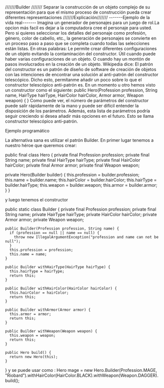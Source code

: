 ///////Builder ///////
Separar la construcción de un objeto complejo de su representación para que el mismo proceso de construcción pueda crear diferentes representaciones
///////Explicación///////
-------Ejemplo de la vida real-------
Imagina un generador de personajes para un juego de rol.La opcion más facil es dejar a la computadora cree el personaje para usted. Pero si quieres seleccionar los detalles del personaje como profesión, género, color de cabello, etc., la generación de personajes se convierte en un proceso paso a paso que se completa cuando todas las selecciones están listas.
En otras palabras:
Le permite crear diferentes configuraciones de un objeto evitando la contaminación del constructor. Útil cuando puede haber varias configuraciones de un objeto. O cuando hay un montón de pasos involucrados en la creación de un objeto.
Wikipedia dice:
El patrón del constructor es un patrón de diseño de software de creación de objetos con las intenciones de encontrar una solución al anti-patrón del constructor telescópico.
Dicho esto, permítanme añadir un poco sobre lo que el constructor telescópico anti-patrón es. En un momento u otro hemos visto un constructor como el siguiente:
      public Hero(Profession profession, String name, HairType hairType, HairColor hairColor, Armor armor, Weapon weapon) 
      {
      }
Como puede ver, el número de parámetros del constructor puede salir rápidamente de la mano y puede ser difícil entender la disposición de los parámetros. Además, esta lista de parámetros podría seguir creciendo si desea añadir más opciones en el futuro. Esto se llama constructor telescópico anti-patrón.

Ejemplo programático

La alternativa sana es utilizar el patrón Builder. En primer lugar tenemos a nuestro héroe que queremos crear:

public final class Hero {
  private final Profession profession;
  private final String name;
  private final HairType hairType;
  private final HairColor hairColor;
  private final Armor armor;
  private final Weapon weapon;

  private Hero(Builder builder) {
    this.profession = builder.profession;
    this.name = builder.name;
    this.hairColor = builder.hairColor;
    this.hairType = builder.hairType;
    this.weapon = builder.weapon;
    this.armor = builder.armor;
  }
}

y luego tenemos el constructor

public static class Builder {
    private final Profession profession;
    private final String name;
    private HairType hairType;
    private HairColor hairColor;
    private Armor armor;
    private Weapon weapon;

    public Builder(Profession profession, String name) {
      if (profession == null || name == null) {
        throw new IllegalArgumentException("profession and name can not be null");
      }
      this.profession = profession;
      this.name = name;
    }

    public Builder withHairType(HairType hairType) {
      this.hairType = hairType;
      return this;
    }

    public Builder withHairColor(HairColor hairColor) {
      this.hairColor = hairColor;
      return this;
    }

    public Builder withArmor(Armor armor) {
      this.armor = armor;
      return this;
    }

    public Builder withWeapon(Weapon weapon) {
      this.weapon = weapon;
      return this;
    }

    public Hero build() {
      return new Hero(this);
    }
  }
  y se puede usar como :
  Hero mage = new Hero.Builder(Profession.MAGE, "Riobard").withHairColor(HairColor.BLACK).withWeapon(Weapon.DAGGER).build();
